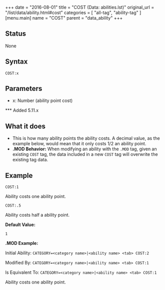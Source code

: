 +++
date = "2016-08-01"
title = "COST (Data: abilities.lst)"
original_url = "/list/data/ability.html#cost"
categories = [ "all-tag", "ability-tag" ]
[menu.main]
    name = "COST"
    parent = "data_ability"
+++

## Status

None

## Syntax

`COST:x`

## Parameters

-   x: Number (ability point cost)



<span id="cost"></span> \*\*\* Added 5.11.x

What it does
------------

-   This is how many ability points the ability costs. A decimal value,
    as the example below, would mean that it only costs 1/2 an
    ability point.
-   **.MOD Behavior:** When modifying an ability with the `.MOD` tag,
    given an existing `COST` tag, the data included in a new `COST` tag
    will overwrite the existing tag data.

Example
-------

`COST:1`

Ability costs one ability point.

`COST:.5`

Ability costs half a ability point.

**Default Value:**

`1`

**.MOD Example:**

Initial Ability: `CATEGORY=<category name>|<ability name> <tab> COST:2`

Modified By: `CATEGORY=<category name>|<ability name> <tab> COST:1`

Is Equivalent To: `CATEGORY=<category name>|<ability name> <tab> COST:1`

Ability costs one ability point.

